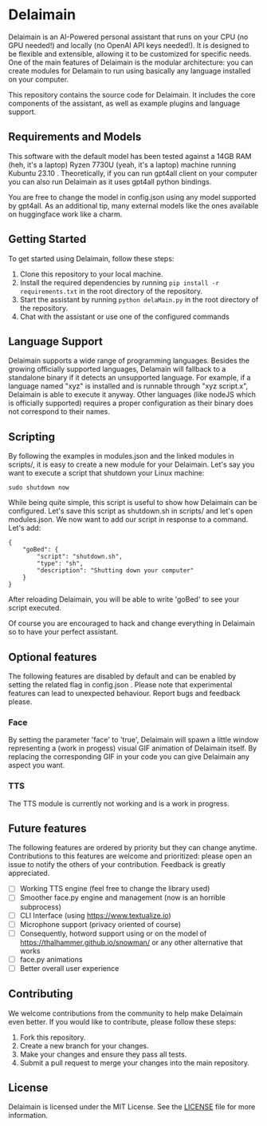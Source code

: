 # Delaimain

Delaimain is an AI-Powered personal assistant that runs on your CPU (no GPU needed!) and locally (no OpenAI API keys needed!). It is designed to be flexible and extensible, allowing it to be customized for specific needs. One of the main features of Delaimain is the modular architecture: you can create modules for Delamain to run using basically any language installed on your computer.

This repository contains the source code for Delaimain. It includes the core components of the assistant, as well as example plugins and language support.

## Requirements and Models

This software with the default model has been tested against a 14GB RAM (heh, it's a laptop) Ryzen 7730U (yeah, it's a laptop) machine running Kubuntu 23.10 .
Theoretically, if you can run gpt4all client on your computer you can also run Delaimain as it uses gpt4all python bindings.

You are free to change the model in config.json using any model supported by gpt4all. As an additional tip, many external models like the ones available on huggingface work like a charm.

## Getting Started

To get started using Delaimain, follow these steps:

1. Clone this repository to your local machine.
2. Install the required dependencies by running `pip install -r requirements.txt` in the root directory of the repository.
3. Start the assistant by running `python delaMain.py` in the root directory of the repository.
4. Chat with the assistant or use one of the configured commands

## Language Support

Delaimain supports a wide range of programming languages.
Besides the growing officially supported languages, Delamain will fallback to a standalone binary if it detects an unsupported language.
For example, if a language named "xyz" is installed and is runnable through "xyz script.x", Delaimain is able to execute it anyway.
Other languages (like nodeJS which is officially supported) requires a proper configuration as their binary does not correspond to their names.

## Scripting

By following the examples in modules.json and the linked modules in scripts/, it is easy to create a new module for your Delaimain.
Let's say you want to execute a script that shutdown your Linux machine:

    sudo shutdown now

While being quite simple, this script is useful to show how Delaimain can be configured.
Let's save this script as shutdown.sh in scripts/ and let's open modules.json.
We now want to add our script in response to a command. Let's add:

    {
        "goBed": {
            "script": "shutdown.sh",
            "type": "sh",
            "description": "Shutting down your computer"
        }
    }

After reloading Delaimain, you will be able to write 'goBed' to see your script executed.

Of course you are encouraged to hack and change everything in Delaimain so to have your perfect assistant.

## Optional features

The following features are disabled by default and can be enabled by setting the related flag in config.json .
Please note that experimental features can lead to unexpected behaviour. Report bugs and feedback please.

### Face

By setting the parameter 'face' to 'true', Delaimain will spawn a little window representing a (work in progess) visual GIF animation of Delaimain itself. By replacing the corresponding GIF in your code you can give Delaimain any aspect you want.

### TTS

The TTS module is currently not working and is a work in progress.

## Future features

The following features are ordered by priority but they can change anytime.
Contributions to this features are welcome and prioritized: please open an issue to notify the others of your contribution.
Feedback is greatly appreciated.

- [ ] Working TTS engine (feel free to change the library used)
- [ ] Smoother face.py engine and management (now is an horrible subprocess)
- [ ] CLI Interface (using https://www.textualize.io)
- [ ] Microphone support (privacy oriented of course)
- [ ] Consequently, hotword support using or on the model of https://thalhammer.github.io/snowman/ or any other alternative that works
- [ ] face.py animations
- [ ] Better overall user experience

## Contributing

We welcome contributions from the community to help make Delaimain even better. If you would like to contribute, please follow these steps:

1. Fork this repository.
2. Create a new branch for your changes.
3. Make your changes and ensure they pass all tests.
4. Submit a pull request to merge your changes into the main repository.

## License

Delaimain is licensed under the MIT License. See the [LICENSE](LICENSE) file for more information.
